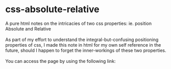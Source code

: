 # css-absolute-relative
A pure html notes on the intricacies of two css properties: ie. position Absolute and Relative<br/>
<br/>
As part of my effort to understand the integral-but-confusing positioning properties of css, I made this note in html for my own self reference in the future, should I happen to forget the inner-workings of these two properties.<br/>
<br/>
You can access the page by using the following link:<br/>
<br/>
